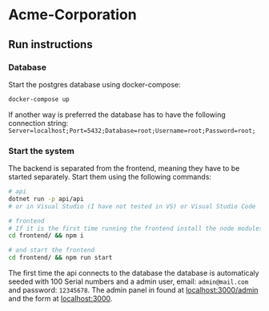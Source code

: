 # Acme-Corporation

## Run instructions
### Database
Start the postgres database using docker-compose:
```bash
docker-compose up
```
If another way is preferred the database has to have the following connection string: `Server=localhost;Port=5432;Database=root;Username=root;Password=root;`

### Start the system
The backend is separated from the frontend, meaning they have to be started separately. Start them using the following commands:
```bash
# api
dotnet run -p api/api 
# or in Visual Studio (I have not tested in VS) or Visual Studio Code

# frontend
# If it is the first time running the frontend install the node modules
cd frontend/ && npm i

# and start the frontend
cd frontend/ && npm run start
```
The first time the api connects to the database the database is automaticaly seeded with 100 Serial numbers and a admin user, email: `admin@mail.com` and password: `12345678`. The admin panel in found at [localhost:3000/admin](http://localhost:3000/admin) and the form at [localhost:3000](http://localhost:3000).